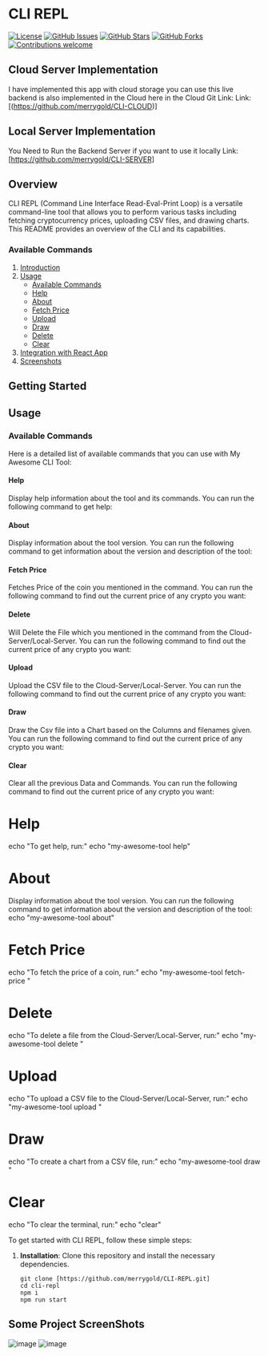 # CLI REPL

[![License](https://img.shields.io/badge/license-MIT-blue.svg)](https://github.com/yourusername/your-cli-repl/blob/main/LICENSE)
[![GitHub Issues](https://img.shields.io/github/issues/yourusername/your-cli-repl)](https://github.com/yourusername/your-cli-repl/issues)
[![GitHub Stars](https://img.shields.io/github/stars/yourusername/your-cli-repl)](https://github.com/yourusername/your-cli-repl/stargazers)
[![GitHub Forks](https://img.shields.io/github/forks/yourusername/your-cli-repl)](https://github.com/yourusername/your-cli-repl/network/members)
[![Contributions welcome](https://img.shields.io/badge/contributions-welcome-brightgreen.svg)](CONTRIBUTING.md)

## Cloud Server Implementation
I have implemented this app with cloud storage you can use this live backend is also implemented in the Cloud here in the Cloud Git Link:  Link:[(https://github.com/merrygold/CLI-CLOUD)]

## Local Server Implementation
You Need to Run the Backend Server if you want to use it locally   Link:[https://github.com/merrygold/CLI-SERVER]

## Overview
CLI REPL (Command Line Interface Read-Eval-Print Loop) is a versatile command-line tool that allows you to perform various tasks including fetching cryptocurrency prices, uploading CSV files, and drawing charts. This README provides an overview of the CLI and its capabilities.

### Available Commands
1. [Introduction](#introduction)
2. [Usage](#usage)
   - [Available Commands](#available-commands)
   - [Help](#help)
   - [About](#about)
   - [Fetch Price](#fetch-price)
   - [Upload](#upload)
   - [Draw](#draw)
   - [Delete](#delete)
   - [Clear](#clear)
3. [Integration with React App](#integration-with-react-app)
4. [Screenshots](#screenshots)
## Getting Started

## Usage

### Available Commands

Here is a detailed list of available commands that you can use with My Awesome CLI Tool:

#### Help

Display help information about the tool and its commands. You can run the following command to get help:


#### About

Display information about the tool version. You can run the following command to get information about the version and description of the tool:

#### Fetch Price

Fetches Price of the coin you mentioned in the command. You can run the following command to find out the current price of any crypto you want:

#### Delete

Will Delete the File which you mentioned in the command from the Cloud-Server/Local-Server. You can run the following command to find out the current price of any crypto you want:

#### Upload

Upload the CSV file to the Cloud-Server/Local-Server. You can run the following command to find out the current price of any crypto you want:


#### Draw
Draw the Csv file into a Chart based on the Columns and filenames given. You can run the following command to find out the current price of any crypto you want:

#### Clear

Clear all the previous Data and Commands. You can run the following command to find out the current price of any crypto you want:


# Help
echo "To get help, run:"
echo "my-awesome-tool help"

# About
Display information about the tool version. You can run the following command to get information about the version and description of the tool:
echo "my-awesome-tool about"

# Fetch Price
echo "To fetch the price of a coin, run:"
echo "my-awesome-tool fetch-price <coin-name>"

# Delete
echo "To delete a file from the Cloud-Server/Local-Server, run:"
echo "my-awesome-tool delete <file-name>"

# Upload
echo "To upload a CSV file to the Cloud-Server/Local-Server, run:"
echo "my-awesome-tool upload <file-path> <destination-path>"

# Draw
echo "To create a chart from a CSV file, run:"
echo "my-awesome-tool draw <csv-file> <chart-options>"

# Clear
echo "To clear the terminal, run:"
echo "clear"



To get started with CLI REPL, follow these simple steps:

1. **Installation**: Clone this repository and install the necessary dependencies.
   ```shell
   git clone [https://github.com/merrygold/CLI-REPL.git]
   cd cli-repl
   npm i 
   npm run start

## Some Project ScreenShots

![image](https://github.com/merrygold/CLI-REPL/assets/66420624/a52cd3b7-a569-4fe4-aff7-81aa6c8116df)
![image](https://github.com/merrygold/CLI-REPL/assets/66420624/2619b1ff-57f3-4089-b4db-b13cc6d73031)


